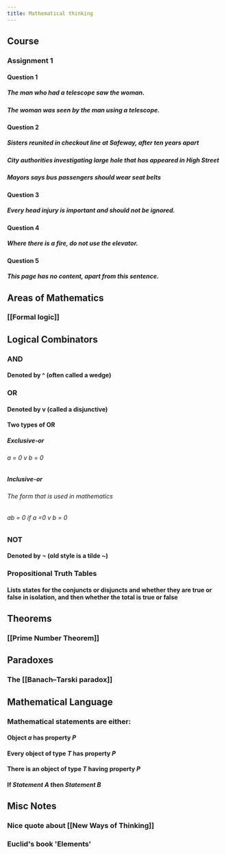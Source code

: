 ```yaml
---
title: Mathematical thinking
---
```


## Course
### Assignment 1
#### Question 1
##### The man who had a telescope saw the woman.
##### The woman was seen by the man using a telescope.
#### Question 2
##### Sisters reunited in checkout line at Safeway, after ten years apart
##### City authorities investigating large hole that has appeared in High Street
##### Mayors says bus passengers should wear seat belts
#### Question 3
##### Every head injury is important and should not be ignored.
#### Question 4
##### Where there is a fire, do not use the elevator.
#### Question 5
##### This page has no content, apart from this sentence.
## Areas of Mathematics
### [[Formal logic]]
## Logical Combinators
### AND
#### Denoted by ^ (often called a wedge)
### OR
#### Denoted by v (called a disjunctive)
#### Two types of OR
##### Exclusive-or
###### a = 0 v b = 0
##### Inclusive-or
###### The form that is used in mathematics
###### ab = 0 if a =0 v b = 0
### NOT
#### Denoted by ¬ (old style is a tilde ~)
### Propositional Truth Tables
#### Lists states for the conjuncts or disjuncts and whether they are true or false in isolation, and then whether the total is true or false
## Theorems
### [[Prime Number Theorem]]
## Paradoxes
### The [[Banach–Tarski paradox]]
## Mathematical Language
### Mathematical statements are either:
#### Object _a_ has property _P_
#### Every object of type _T_ has property _P_
#### There is an object of type _T_ having property _P_
#### If _Statement A_ then _Statement B_
## Misc Notes
### Nice quote about [[New Ways of Thinking]]
### Euclid's book 'Elements'
